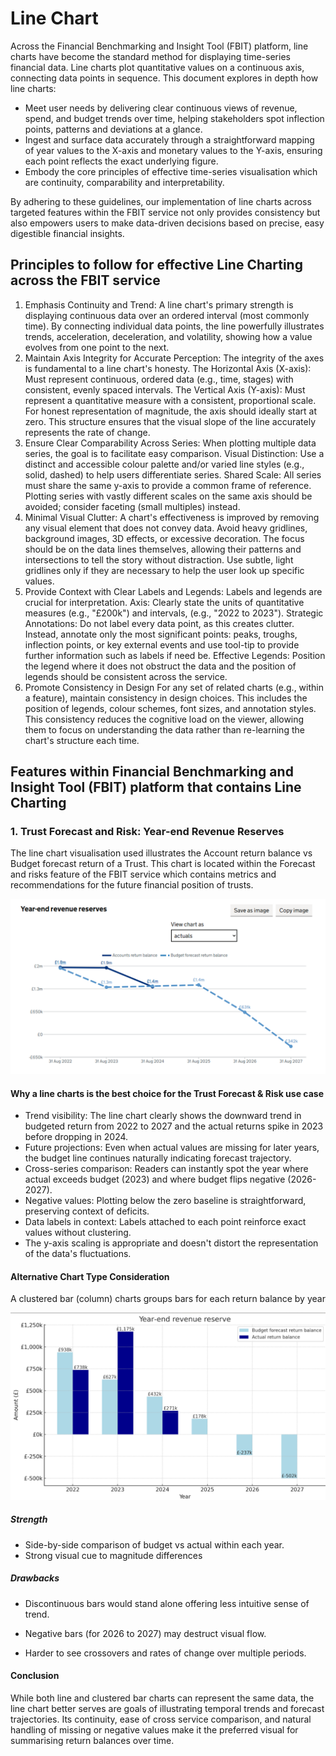 # Line Chart

Across the Financial Benchmarking and Insight Tool (FBIT) platform, line charts have become the standard method for displaying time-series financial data. Line charts plot quantitative values on a continuous axis, connecting data points in sequence. This document explores in depth how line charts:

- Meet user needs by delivering clear continuous views of revenue, spend, and budget trends over time, helping stakeholders spot inflection points, patterns and deviations at a glance.
- Ingest and surface data accurately through a straightforward mapping of year values to the X-axis and monetary values to the Y-axis, ensuring each point reflects the exact underlying figure.
- Embody the core principles of effective time-series visualisation which are continuity, comparability and interpretability.

By adhering to these guidelines, our implementation of line charts across targeted features within the FBIT service not only provides consistency but also empowers users to make data-driven decisions based on precise, easy digestible financial insights.

## Principles to follow for effective Line Charting across the FBIT service

1. Emphasis Continuity and Trend: A line chart's primary strength is displaying continuous data over an ordered interval (most commonly time). By connecting individual data points, the line powerfully illustrates trends, acceleration, deceleration, and volatility, showing how a value evolves from one point to the next.
2. Maintain Axis Integrity for Accurate Perception: The integrity of the axes is fundamental to a line chart's honesty. The Horizontal Axis (X-axis): Must represent continuous, ordered data (e.g., time, stages) with consistent, evenly spaced intervals.
The Vertical Axis (Y-axis): Must represent a quantitative measure with a consistent, proportional scale. For honest representation of magnitude, the axis should ideally start at zero. This structure ensures that the visual slope of the line accurately represents the rate of change.
3. Ensure Clear Comparability Across Series: When plotting multiple data series, the goal is to facilitate easy comparison.
Visual Distinction: Use a distinct and accessible colour palette and/or varied line styles (e.g., solid, dashed) to help users differentiate series.
Shared Scale: All series must share the same y-axis to provide a common frame of reference. Plotting series with vastly different scales on the same axis should be avoided; consider faceting (small multiples) instead.
4. Minimal Visual Clutter: A chart's effectiveness is improved by removing any visual element that does not convey data. Avoid heavy gridlines, background images, 3D effects, or excessive decoration. The focus should be on the data lines themselves, allowing their patterns and intersections to tell the story without distraction. Use subtle, light gridlines only if they are necessary to help the user look up specific values.
5. Provide Context with Clear Labels and Legends: Labels and legends are crucial for interpretation.
Axis: Clearly state the units of quantitative measures (e.g., "£200k") and intervals, (e.g., "2022 to 2023").
Strategic Annotations: Do not label every data point, as this creates clutter. Instead, annotate only the most significant points: peaks, troughs, inflection points, or key external events and use tool-tip to provide further information such as labels if need be.
Effective Legends: Position the legend where it does not obstruct the data and the position of legends should be consistent across the service.
6. Promote Consistency in Design
For any set of related charts (e.g., within a feature), maintain consistency in design choices. This includes the position of legends, colour schemes, font sizes, and annotation styles. This consistency reduces the cognitive load on the viewer, allowing them to focus on understanding the data rather than re-learning the chart's structure each time.

## Features within Financial Benchmarking and Insight Tool (FBIT) platform that contains Line Charting

### 1. Trust Forecast and Risk: Year-end Revenue Reserves

The line chart visualisation used illustrates the Account return balance vs Budget forecast return of a Trust. This chart is located within the Forecast and risks feature of the FBIT service which contains metrics and recommendations for the future financial position of trusts.

![Acorn Multi Academy Trust](./images/trust-forecast-and-risks.png)

#### Why a line charts is the best choice for the Trust Forecast & Risk use case

- Trend visibility: The line chart clearly shows the downward trend in budgeted return from 2022 to 2027 and the actual returns spike in 2023 before dropping in 2024.
- Future projections: Even when actual values are missing for later years, the budget line continues naturally indicating forecast trajectory.
- Cross-series comparison: Readers can instantly spot the year where actual exceeds budget (2023) and where budget flips negative (2026-2027).
- Negative values: Plotting below the zero baseline is straightforward, preserving context of deficits.
- Data labels in context: Labels attached to each point reinforce exact values without clustering.
- The y-axis scaling is appropriate and doesn't distort the representation of the data's fluctuations.

#### Alternative Chart Type Consideration

A clustered bar (column) charts groups bars for each return balance by year

![Acorn Multi Academy Trust](./images/trust-forecast-and-risks-alternative-consideration.png)

##### Strength

- Side-by-side comparison of budget vs actual within each year.
- Strong visual cue to magnitude differences

##### Drawbacks

- Discontinuous bars would stand alone offering less intuitive sense of trend.

- Negative bars (for 2026 to 2027) may destruct visual flow.

- Harder to see crossovers and rates of change over multiple periods.

#### Conclusion

While both line and clustered bar charts can represent the same data, the line chart better serves are goals of illustrating temporal trends and forecast trajectories. Its continuity, ease of cross service comparison, and natural handling of missing or negative values make it the preferred visual for summarising return balances over time.
